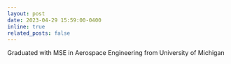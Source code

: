 ```yaml
---
layout: post
date: 2023-04-29 15:59:00-0400
inline: true
related_posts: false
---
```


Graduated with MSE in Aerospace Engineering from University of Michigan